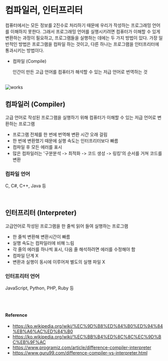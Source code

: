 # 컴파일러, 인터프리터
컴퓨터에서는 모든 정보를 2진수로 처리하기 때문에 우리가 작성하는 프로그래밍 언어를 이해하지 못한다.
그래서 프로그래밍 언어를 실행시키려면 컴퓨터가 이해할 수 있게 변환하는 과정이 필요하고,
프로그램들을 실행하는 데에는 두 가지 방법이 있다. 
가장 일반적인 방법은 프로그램을 컴파일 하는 것이고, 다른 하나는 프로그램을 인터프리터에 통과시키는 방법이다.

-  컴파일 (Compile)

    인간이 만든 고급 언어를 컴퓨터가 해석할 수 있는 저급 언어로 번역하는 것

<br>

<img src="https://www.guru99.com/images/1/053018_0616_CompilervsI1.png" alt="works">

## 컴파일러 (Compiler)
고급 언어로 작성된 프로그램을 실행하기 위해 컴퓨터가 이해할 수 있는 저급 언어로 변환하는 프로그램
- 프로그램 전체를 한 번에 번역해 변환 시간 오래 걸림
- 한 번에 변환했기 때문에 실행 속도는 인터프리터보다 빠름
- 컴파일 후 모든 에러를 표시
- 많은 컴파일러는 '구분분석 -> 최적화 -> 코드 생성 -> 링킹'의 순서를 거쳐 코드를 변환

### 컴파일 언어
C, C#, C++, Java 등

<br>

## 인터프리터 (Interpreter)
고급언어로 작성된 프로그램을 한 줄씩 읽어 들여 실행하는 프로그램
- 한 줄씩 변환해 변환시간이 빠름
- 실행 속도는 컴파일러에 비해 느림
- 각 줄의 에러를 하나씩 표시, 다음 줄 해석하려면 에러를 수정해야 함
- 컴파일 단계 X
- 변환과 실행이 동시에 이루어져 별도의 실행 파일 X

### 인터프리터 언어
JavaScript, Python, PHP, Ruby 등


<br><br>

#### Reference
- https://ko.wikipedia.org/wiki/%EC%9D%B8%ED%84%B0%ED%94%84%EB%A6%AC%ED%84%B0
- https://ko.wikipedia.org/wiki/%EC%BB%B4%ED%8C%8C%EC%9D%BC%EB%9F%AC
- https://www.programiz.com/article/difference-compiler-interpreter
- https://www.guru99.com/difference-compiler-vs-interpreter.html
